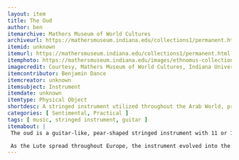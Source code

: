 ```yaml
---
layout: item
title: The Oud
author: ben
itemarchive: Mathers Museum of World Cultures
archiveurl: https://mathersmuseum.indiana.edu/collections1/permanent.html
itemid: unknown
itemurl: https://mathersmuseum.indiana.edu/collections1/permanent.html
itemphoto: https://mathersmuseum.indiana.edu/images/ethnomus-collection.jpg
imagecredit: Courtesy, Mathers Museum of World Cultures, Indiana University, Bloomington, Indiana. For commercial uses, please contact the Mathers Museum of World Cultures at 416 N Indiana Ave, Bloomington, IN 47408 or at https://mathersmuseum.indiana.edu/
itemcontributor: Benjamin Dance
itemcreator: unknown
itemsubject: Instrument
itemdate: unknown
itemtype: Physical Object
shortdesc: A stringed instrument utilized throughout the Arab World, predecessor of the lute. The instrument is still utilized today in traditional music.
categories: [ Sentimental, Practical ]
tags: [ music, stringed instrument, guitar ]
itemabout: |
 The oud is a guitar-like, pear-shaped stringed instrument with 11 or 13 strings grouped in 5 or 6 courses. This instrument is commonly used in Western Asian and North African music. Earlier iterations of the Oud influenced the production of the European Lute. 

 As the Lute spread throughout Europe, the instrument evolved into the modern guitar. 
---
```

